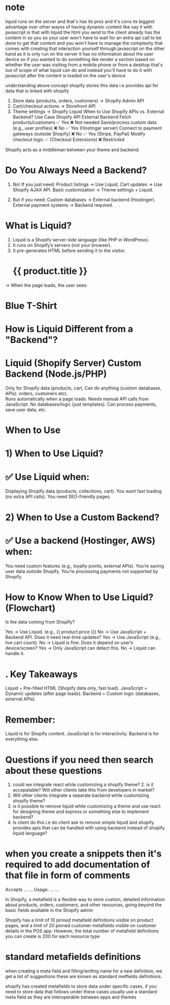 # note

liquid runs on the server and that's has its pros and it's cons its biggest advantage over other wayss of having dynamic content like say it with javascript is that with liquid the html you send to the client already has the content in so you so your user won't have to wait for an extra api call to be done to get that content and you won't have to manage the complexity that comes with creating that interaction yourself through javascript on the other hand as it is only run on the server it has no information about the user device so if you wanted to do something like render a section based on whether the user was visiting from a mobile phone or from a desktop that's out of scope of what liquid can do and instead you'll have to do it with javascript after the content is loaded on the user's device

understanding above concept
shopify stores this data i.e provides api for data that is linked with shopify

1. Store data (products, orders, customers) → Shopify Admin API
2. Cart/checkout actions → Storefront API
3. Theme settings → Shopify Liquid
   When to Use Shopify APIs vs. External Backend?
   Use Case Shopify API External Backend
   Fetch products/customers ✅ Yes ❌ Not needed
   Save/process custom data (e.g., user profiles) ❌ No ✅ Yes (Hostinger server)
   Connect to payment gateways (outside Shopify) ❌ No ✅ Yes (Stripe, PayPal)
   Modify checkout logic ✅ (Checkout Extensions) ❌ Restricted

Shopify acts as a middleman between your theme and backend.

# Do You Always Need a Backend?

1. No! If you just need:
   Product listings → Use Liquid.
   Cart updates → Use Shopify AJAX API.
   Basic customization → Theme settings + Liquid.

2. But if you need:
   Custom databases → External backend (Hostinger).
   External payment systems → Backend required.

# What is Liquid?

1. Liquid is a Shopify server-side language (like PHP in WordPress).
2. It runs on Shopify’s servers (not your browser).
3. It pre-generates HTML before sending it to the visitor.
   <!-- This runs on Shopify’s server -->
   <h1>{{ product.title }}</h1> <!-- Gets replaced with real product name -->

→ When the page loads, the user sees:

<h1>Blue T-Shirt</h1> <!-- Already filled in! No waiting. -->

# How is Liquid Different from a "Backend"?

# Liquid (Shopify Server) Custom Backend (Node.js/PHP)

Only for Shopify data (products, cart, Can do anything (custom databases, APIs).
orders, customers etc).  
Runs automatically when a page loads. Needs manual API calls from JavaScript.
No databases/logic (just templates). Can process payments, save user data, etc.

# When to Use

# 1) When to Use Liquid?

# ✅ Use Liquid when:

Displaying Shopify data (products, collections, cart).
You want fast loading (no extra API calls).
You need SEO-friendly pages.

# 2) When to Use a Custom Backend?

# ✅ Use a backend (Hostinger, AWS) when:

You need custom features (e.g., loyalty points, external APIs).
You’re saving user data outside Shopify.
You’re processing payments not supported by Shopify.

# How to Know When to Use Liquid? (Flowchart)

Is the data coming from Shopify?

Yes → Use Liquid. (e.g., {{ product.price }})
No → Use JavaScript + Backend API.
Does it need real-time updates?
Yes → Use JavaScript (e.g., live cart count).
No → Liquid is fine.
Does it depend on user’s device/screen?
Yes → Only JavaScript can detect this.
No → Liquid can handle it.

# . Key Takeaways

Liquid = Pre-filled HTML (Shopify data only, fast load).
JavaScript = Dynamic updates (after page loads).
Backend = Custom logic (databases, external APIs).

# Remember:

Liquid is for Shopify content.
JavaScript is for interactivity.
Backend is for everything else.

# Questions if you need then search about these questions

1. could we integrate react while customizing a shopify theme? 2. is it accepatable? Will other clients take this from developers in market?
2. Will other clients integrate a separate backend while customizing shopify theme?
3. is it possible to remove liquid while customizing a theme and use react for designing theme and express or something else to implement backend?
4. Is client do this i.e do client ask to remove simple liquid and shopify provides apis that can be handled with using backend instead of shopify liquid language?

# when you create a snippets then it's required to add documentation of that file in form of comments

<!-- comment -->

Accepts
...
...
Usage:
...
...

<!-- endcomment -->

In Shopify, a metafield is a flexible way to store custom, detailed information about products, orders, customers, and other resources, going beyond the basic fields available in the Shopify admin


Shopify has a limit of 10 pinned metafield definitions visible on product pages, and a limit of 20 pinned customer metafields visible on customer details in the POS app. However, the total number of metafield definitions you can create is 200 for each resource type

# standard metafields definitions
when creating a meta field and filling/writtng name for a new definition, we get a list of suggestions these are known as standard metfields definitions.

shopify has created metafields to store data under specific cases, if you need to store data that follows under these cases usually use a standard meta field as they are interoperable between apps and themes 